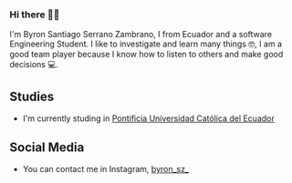### Hi there 👋🤓
I'm Byron Santiago Serrano Zambrano, I from Ecuador and a software Engineering Student.
I like to investigate and learn many things 🤓, I am a good team player because I know how to listen to others and make good decisions 💻.

## Studies
- I'm currently studing in [Pontificia Universidad Católica del Ecuador](https://pucem.edu.ec/)

## Social Media
- You can contact me in Instagram, [byron_sz_](https://www.instagram.com/byron_sz_/)
<!--
**ByronSerrano/ByronSerrano** is a ✨ _special_ ✨ repository because its `README.md` (this file) appears on your GitHub profile.

Here are some ideas to get you started:

- 🔭 I’m currently working on ...
- 🌱 I’m currently learning ...
- 👯 I’m looking to collaborate on ...
- 🤔 I’m looking for help with ...
- 💬 Ask me about ...
- 📫 How to reach me: ...
- 😄 Pronouns: ...
- ⚡ Fun fact: ...
-->
